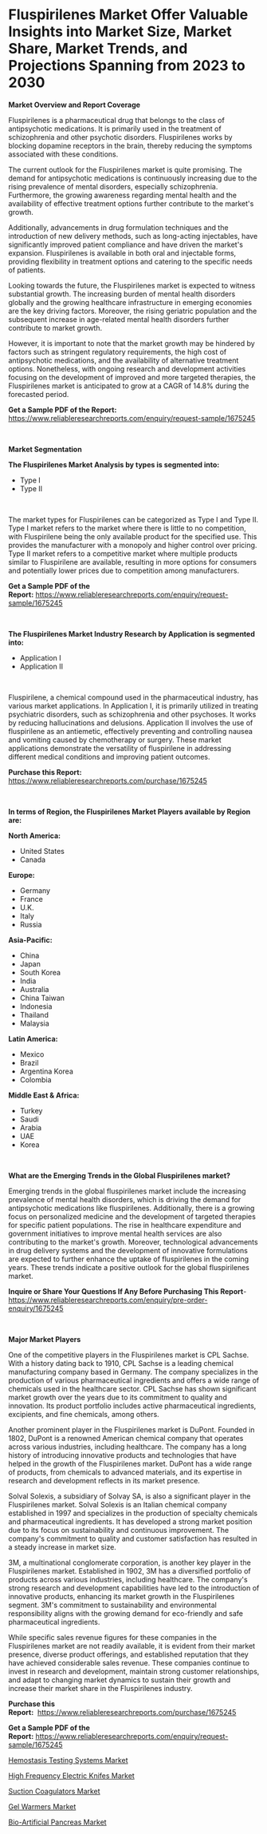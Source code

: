 <p><h1>Fluspirilenes Market Offer Valuable Insights into Market Size, Market Share, Market Trends, and Projections Spanning from 2023 to 2030</h1></p><p><strong>Market Overview and Report Coverage</strong></p>
<p><p>Fluspirilenes is a pharmaceutical drug that belongs to the class of antipsychotic medications. It is primarily used in the treatment of schizophrenia and other psychotic disorders. Fluspirilenes works by blocking dopamine receptors in the brain, thereby reducing the symptoms associated with these conditions.</p><p>The current outlook for the Fluspirilenes market is quite promising. The demand for antipsychotic medications is continuously increasing due to the rising prevalence of mental disorders, especially schizophrenia. Furthermore, the growing awareness regarding mental health and the availability of effective treatment options further contribute to the market's growth.</p><p>Additionally, advancements in drug formulation techniques and the introduction of new delivery methods, such as long-acting injectables, have significantly improved patient compliance and have driven the market's expansion. Fluspirilenes is available in both oral and injectable forms, providing flexibility in treatment options and catering to the specific needs of patients.</p><p>Looking towards the future, the Fluspirilenes market is expected to witness substantial growth. The increasing burden of mental health disorders globally and the growing healthcare infrastructure in emerging economies are the key driving factors. Moreover, the rising geriatric population and the subsequent increase in age-related mental health disorders further contribute to market growth.</p><p>However, it is important to note that the market growth may be hindered by factors such as stringent regulatory requirements, the high cost of antipsychotic medications, and the availability of alternative treatment options. Nonetheless, with ongoing research and development activities focusing on the development of improved and more targeted therapies, the Fluspirilenes market is anticipated to grow at a CAGR of 14.8% during the forecasted period.</p></p>
<p><strong>Get a Sample PDF of the Report:</strong> <a href="https://www.reliableresearchreports.com/enquiry/request-sample/1675245">https://www.reliableresearchreports.com/enquiry/request-sample/1675245</a></p>
<p>&nbsp;</p>
<p><strong>Market Segmentation</strong></p>
<p><strong>The Fluspirilenes Market Analysis by types is segmented into:</strong></p>
<p><ul><li>Type I</li><li>Type II</li></ul></p>
<p>&nbsp;</p>
<p><p>The market types for Fluspirilenes can be categorized as Type I and Type II. Type I market refers to the market where there is little to no competition, with Fluspirilene being the only available product for the specified use. This provides the manufacturer with a monopoly and higher control over pricing. Type II market refers to a competitive market where multiple products similar to Fluspirilene are available, resulting in more options for consumers and potentially lower prices due to competition among manufacturers.</p></p>
<p><strong>Get a Sample PDF of the Report:</strong>&nbsp;<a href="https://www.reliableresearchreports.com/enquiry/request-sample/1675245">https://www.reliableresearchreports.com/enquiry/request-sample/1675245</a></p>
<p>&nbsp;</p>
<p><strong>The Fluspirilenes Market Industry Research by Application is segmented into:</strong></p>
<p><ul><li>Application I</li><li>Application II</li></ul></p>
<p>&nbsp;</p>
<p><p>Fluspirilene, a chemical compound used in the pharmaceutical industry, has various market applications. In Application I, it is primarily utilized in treating psychiatric disorders, such as schizophrenia and other psychoses. It works by reducing hallucinations and delusions. Application II involves the use of fluspirilene as an antiemetic, effectively preventing and controlling nausea and vomiting caused by chemotherapy or surgery. These market applications demonstrate the versatility of fluspirilene in addressing different medical conditions and improving patient outcomes.</p></p>
<p><strong>Purchase this Report:</strong>&nbsp; <a href="https://www.reliableresearchreports.com/purchase/1675245">https://www.reliableresearchreports.com/purchase/1675245</a></p>
<p>&nbsp;</p>
<p><strong>In terms of Region, the Fluspirilenes Market Players available by Region are:</strong></p>
<p>
    <p> <strong> North America: </strong>
        <ul>
            <li>United States</li>
            <li>Canada</li>
        </ul>
        </p> 
    <p> <strong> Europe: </strong>
        <ul>
            <li>Germany</li>
            <li>France</li>
            <li>U.K.</li>
            <li>Italy</li>
            <li>Russia</li>
        </ul>
        </p> 
    <p> <strong> Asia-Pacific: </strong>
        <ul>
            <li>China</li>
            <li>Japan</li>
            <li>South Korea</li>
            <li>India</li>
            <li>Australia</li>
            <li>China Taiwan</li>
            <li>Indonesia</li>
            <li>Thailand</li>
            <li>Malaysia</li>
        </ul>
        </p> 
    <p> <strong> Latin America: </strong>
        <ul>
            <li>Mexico</li>
            <li>Brazil</li>
            <li>Argentina Korea</li>
            <li>Colombia</li>
        </ul>
        </p> 
    <p> <strong> Middle East & Africa: </strong>
        <ul>
            <li>Turkey</li>
            <li>Saudi</li>
            <li>Arabia</li>
            <li>UAE</li>
            <li>Korea</li>
        </ul>
    </p>
    </p>
<p>&nbsp;</p>
<p><strong>What are the Emerging Trends in the Global Fluspirilenes market?</strong></p>
<p><p>Emerging trends in the global fluspirilenes market include the increasing prevalence of mental health disorders, which is driving the demand for antipsychotic medications like fluspirilenes. Additionally, there is a growing focus on personalized medicine and the development of targeted therapies for specific patient populations. The rise in healthcare expenditure and government initiatives to improve mental health services are also contributing to the market's growth. Moreover, technological advancements in drug delivery systems and the development of innovative formulations are expected to further enhance the uptake of fluspirilenes in the coming years. These trends indicate a positive outlook for the global fluspirilenes market.</p></p>
<p><strong>Inquire or Share Your Questions If Any Before Purchasing This Report</strong>- <a href="https://www.reliableresearchreports.com/enquiry/pre-order-enquiry/1675245">https://www.reliableresearchreports.com/enquiry/pre-order-enquiry/1675245</a></p>
<p>&nbsp;</p>
<p><strong>Major Market Players</strong></p>
<p><p>One of the competitive players in the Fluspirilenes market is CPL Sachse. With a history dating back to 1910, CPL Sachse is a leading chemical manufacturing company based in Germany. The company specializes in the production of various pharmaceutical ingredients and offers a wide range of chemicals used in the healthcare sector. CPL Sachse has shown significant market growth over the years due to its commitment to quality and innovation. Its product portfolio includes active pharmaceutical ingredients, excipients, and fine chemicals, among others.</p><p>Another prominent player in the Fluspirilenes market is DuPont. Founded in 1802, DuPont is a renowned American chemical company that operates across various industries, including healthcare. The company has a long history of introducing innovative products and technologies that have helped in the growth of the Fluspirilenes market. DuPont has a wide range of products, from chemicals to advanced materials, and its expertise in research and development reflects in its market presence.</p><p>Solval Solexis, a subsidiary of Solvay SA, is also a significant player in the Fluspirilenes market. Solval Solexis is an Italian chemical company established in 1997 and specializes in the production of specialty chemicals and pharmaceutical ingredients. It has developed a strong market position due to its focus on sustainability and continuous improvement. The company's commitment to quality and customer satisfaction has resulted in a steady increase in market size.</p><p>3M, a multinational conglomerate corporation, is another key player in the Fluspirilenes market. Established in 1902, 3M has a diversified portfolio of products across various industries, including healthcare. The company's strong research and development capabilities have led to the introduction of innovative products, enhancing its market growth in the Fluspirilenes segment. 3M's commitment to sustainability and environmental responsibility aligns with the growing demand for eco-friendly and safe pharmaceutical ingredients.</p><p>While specific sales revenue figures for these companies in the Fluspirilenes market are not readily available, it is evident from their market presence, diverse product offerings, and established reputation that they have achieved considerable sales revenue. These companies continue to invest in research and development, maintain strong customer relationships, and adapt to changing market dynamics to sustain their growth and increase their market share in the Fluspirilenes industry.</p></p>
<p><strong>Purchase this Report:</strong>&nbsp;&nbsp;<a href="https://www.reliableresearchreports.com/purchase/1675245">https://www.reliableresearchreports.com/purchase/1675245</a></p>
<p></p>
<p><strong>Get a Sample PDF of the Report:</strong>&nbsp;<a href="https://www.reliableresearchreports.com/enquiry/request-sample/1675245">https://www.reliableresearchreports.com/enquiry/request-sample/1675245</a></p>
<p><p><a href="https://www.linkedin.com/pulse/decoding-hemostasis-testing-systems-market-deep-dive-latest-i5xtc/">Hemostasis Testing Systems Market</a></p><p><a href="https://github.com/rahu1501/Market-Research-Report-List-1/blob/main/high-frequency-electric-knifes-market.md">High Frequency Electric Knifes Market</a></p><p><a href="https://github.com/rahu1503/Market-Research-Report-List-1/blob/main/suction-coagulators-market.md">Suction Coagulators Market</a></p><p><a href="https://www.linkedin.com/pulse/gel-warmers-market-share-amp-new-trends-analysis-report-type-djlec/">Gel Warmers Market</a></p><p><a href="https://medium.com/@albanaduro2018/bio-artificial-pancreas-market-outlook-industry-overview-and-forecast-2023-to-2030-3fec1e5c6952">Bio-Artificial Pancreas Market</a></p></p>